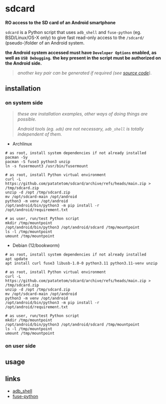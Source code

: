 # sdcard
**RO access to the SD card of an Android smartphone**

`sdcard` is a Python script that uses `adb_shell` and `fuse-python` (eg. BSD/Linux/OS-X only) to give fast read-only access to the `/sdcard/` (pseudo-)folder of an Android system.

**the Android system accessed must have `Developer Options` enabled, as well as `USB Debugging`.**
**the key present in the script must be authorized on the Android side.**

> _another key pair can be generated if required (see [source code](https://github.com/patatetom/sdcard/blob/main/sdcard#L12))_.


## installation

### on system side

> _these are installation examples, other ways of doing things are possible._
>
> _Android tools (eg. `adb`) are not necessary, `adb_shell` is totally independent of them._

- Archlinux

```shell
# as root, install system dependencies if not already installed
pacman -Sy
pacman -S fuse3 python3 unzip
ln -s fusermount3 /usr/bin/fusermount
```
```shell
# as root, install Python virtual environment
curl -L https://github.com/patatetom/sdcard/archive/refs/heads/main.zip > /tmp/sdcard.zip
unzip -d /opt /tmp/sdcard.zip 
mv /opt/sdcard-main /opt/android
python3 -m venv /opt/android
/opt/android/bin/python3 -m pip install -r /opt/android/requirement.txt
```

```shell
# as user, run/test Python script
mkdir /tmp/mountpoint
/opt/android/bin/python3 /opt/android/sdcard /tmp/mountpoint
ls -l /tmp/mountpoint
umount /tmp/mountpoint
```

- Debian (12/bookworm)

```shell
# as root, install system dependencies if not already installed
apt update
apt install curl fuse3 libusb-1.0-0 python3.11 python3.11-venv unzip
```
```shell
# as root, install Python virtual environment
curl -L https://github.com/patatetom/sdcard/archive/refs/heads/main.zip > /tmp/sdcard.zip
unzip -d /opt /tmp/sdcard.zip 
mv /opt/sdcard-main /opt/android
python3 -m venv /opt/android
/opt/android/bin/python3 -m pip install -r /opt/android/requirement.txt 
```

```shell
# as user, run/test Python script
mkdir /tmp/mountpoint
/opt/android/bin/python3 /opt/android/sdcard /tmp/mountpoint
ls -l /tmp/mountpoint
umount /tmp/mountpoint
```


### on user side


## usage


## links
- [adb_shell](https://github.com/JeffLIrion/adb_shell)
- [fuse-python](https://github.com/libfuse/python-fuse)

